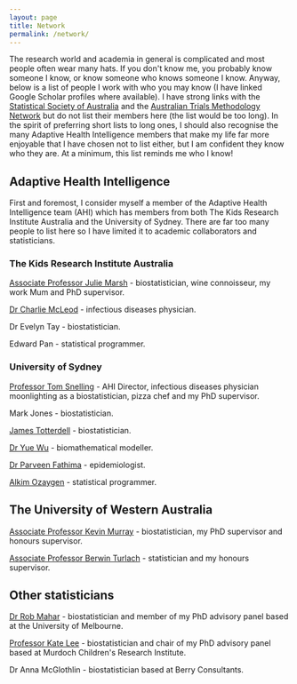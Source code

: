 ```yaml
---
layout: page
title: Network
permalink: /network/
---
```


The research world and academia in general is complicated and most people often wear many hats. If you don't know me, you probably know someone I know, or know someone who knows someone I know. Anyway, below is a list of people I work with who you may know (I have linked Google Scholar profiles where available). I have strong links with the [Statistical Society of Australia](https://www.statsoc.org.au/) and the [Australian Trials Methodology Network](https://monash.edu/medicine/sphpm/austrim/home) but do not list their members here (the list would be too long). In the spirit of preferring short lists to long ones, I should also recognise the many Adaptive Health Intelligence members that make my life far more enjoyable that I have chosen not to list either, but I am confident they know who they are. At a minimum, this list reminds me who I know!

## Adaptive Health Intelligence

First and foremost, I consider myself a member of the Adaptive Health Intelligence team (AHI) which has members from both The Kids Research Institute Australia and the University of Sydney. There are far too many people to list here so I have limited it to academic collaborators and statisticians.

### The Kids Research Institute Australia

[Associate Professor Julie Marsh](https://scholar.google.com.au/citations?user=Y5JWookAAAAJ&hl=en) - biostatistician, wine connoisseur, my work Mum and PhD supervisor.

[Dr Charlie McLeod](https://scholar.google.com.au/citations?user=egQkGFAAAAAJ&hl=en&oi=ao) - infectious diseases physician.

Dr Evelyn Tay - biostatistician.

Edward Pan - statistical programmer.

### University of Sydney

[Professor Tom Snelling](https://scholar.google.com.au/citations?user=LfX9TWoAAAAJ&hl=en&oi=ao) - AHI Director, infectious diseases physician moonlighting as a biostatistician, pizza chef and my PhD supervisor.

Mark Jones - biostatistician.

[James Totterdell](https://scholar.google.co.uk/citations?user=kvfB5ykAAAAJ&hl=en&oi=ao) - biostatistician.

[Dr Yue Wu](https://scholar.google.co.uk/citations?user=MXrzKaoAAAAJ&hl=en&oi=sra) - biomathematical modeller.

[Dr Parveen Fathima](https://scholar.google.co.uk/citations?user=8TWldu0AAAAJ&hl=en&oi=ao) - epidemiologist.

[Alkim Ozaygen](https://scholar.google.co.uk/citations?user=G0afe_MAAAAJ&hl=en&oi=ao) - statistical programmer.

## The University of Western Australia

[Associate Professor Kevin Murray](https://scholar.google.co.uk/citations?user=QROTWT8AAAAJ&hl=en&oi=sra) - biostatistician, my PhD supervisor and honours supervisor.

[Associate Professor Berwin Turlach](https://scholar.google.co.uk/citations?user=DRv2GVgAAAAJ&hl=en&oi=sra) - statistician and my honours supervisor.

## Other statisticians

[Dr Rob Mahar](https://scholar.google.co.uk/citations?user=nvx2J6sAAAAJ&hl=en&oi=ao) - biostatistician and member of my PhD advisory panel based at the University of Melbourne.

[Professor Kate Lee](https://scholar.google.co.uk/citations?user=3kFo3bUAAAAJ&hl=en&oi=ao) - biostatistician and chair of my PhD advisory panel based at Murdoch Children's Research Institute.

Dr Anna McGlothlin - biostatistician based at Berry Consultants.



